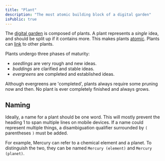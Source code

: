 ```yaml
---
title: "Plant"
description: "The most atomic building block of a digital garden"
isPublic: true
---
```


The [digital garden](digital-garden) is composed of plants. A plant
represents a *single* idea, and should be split up if it contains more.
This makes plants [atomic](atomic). Plants can [link](link) to
other plants.

Plants undergo three phases of maturity:

* *seedlings* are very rough and new ideas.
* *buddings* are clarified and stable ideas.
* *evergreens* are completed and established ideas.

Although evergreens are 'completed', plants always require some
pruning now and then. No plant is ever completely finished and always
grows.

## Naming
Ideally, a name for a plant should be one word. This will mostly prevent
the heading 1 to span multiple lines on mobile devices. If a name could
represent multiple things, a disambiguation qualifier surrounded by `(`
parentheses `)` must be added.

For example, Mercury can refer to a chemical element and a planet. To
distinguish the two, they can be named `Mercury (element)` and
`Mercury (planet)`.
